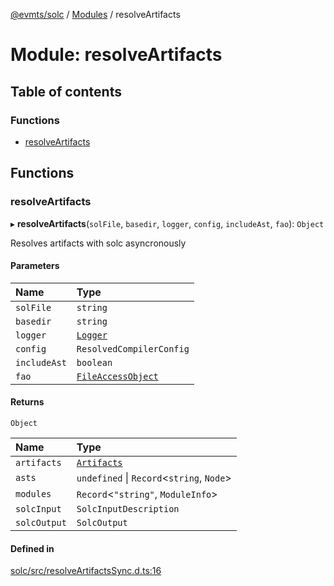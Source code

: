 [@evmts/solc](../README.md) / [Modules](../modules.md) / resolveArtifacts

# Module: resolveArtifacts

## Table of contents

### Functions

- [resolveArtifacts](resolveArtifacts.md#resolveartifacts)

## Functions

### resolveArtifacts

▸ **resolveArtifacts**(`solFile`, `basedir`, `logger`, `config`, `includeAst`, `fao`): `Object`

Resolves artifacts with solc asyncronously

#### Parameters

| Name | Type |
| :------ | :------ |
| `solFile` | `string` |
| `basedir` | `string` |
| `logger` | [`Logger`](types.md#logger) |
| `config` | `ResolvedCompilerConfig` |
| `includeAst` | `boolean` |
| `fao` | [`FileAccessObject`](types.md#fileaccessobject) |

#### Returns

`Object`

| Name | Type |
| :------ | :------ |
| `artifacts` | [`Artifacts`](types.md#artifacts) |
| `asts` | `undefined` \| `Record`<`string`, `Node`\> |
| `modules` | `Record`<``"string"``, `ModuleInfo`\> |
| `solcInput` | `SolcInputDescription` |
| `solcOutput` | `SolcOutput` |

#### Defined in

[solc/src/resolveArtifactsSync.d.ts:16](https://github.com/evmts/evmts-monorepo/blob/main/solc/src/resolveArtifactsSync.d.ts#L16)
